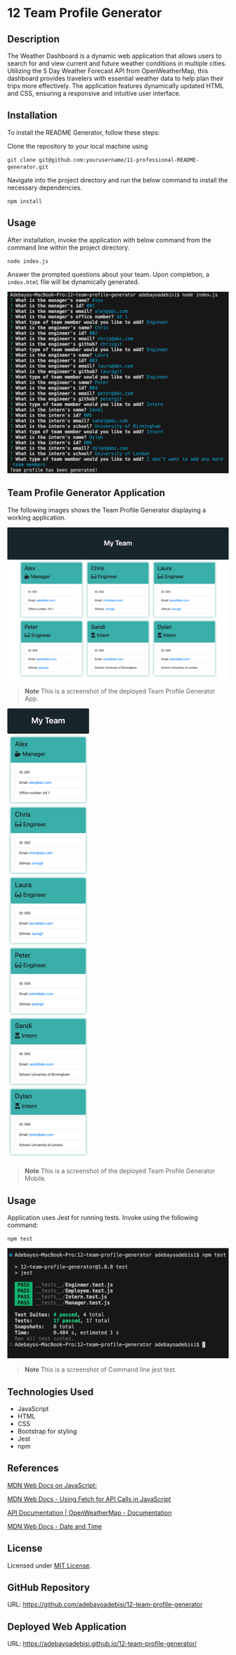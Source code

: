 # 12 Team Profile Generator

## Description

The Weather Dashboard is a dynamic web application that allows users to search for and view current and future weather conditions in multiple cities. Utilizing the 5 Day Weather Forecast API from OpenWeatherMap, this dashboard provides travelers with essential weather data to help plan their trips more effectively. The application features dynamically updated HTML and CSS, ensuring a responsive and intuitive user interface.

## Installation

To install the README Generator, follow these steps:

Clone the repository to your local machine using 
```
git clone git@github.com:yourusername/11-professional-README-generator.git
```
Navigate into the project directory and run the below command to install the necessary dependencies.
```
npm install
```

## Usage

After installation, invoke the application with below command from the command line within the project directory. 
```
node index.js
```
Answer the prompted questions about your team. Upon completion, a `index.html` file will be dynamically generated.

![Team Profile Generator: Prompt](./images/Team-Profile-Generator-CL.png)

## Team Profile Generator Application
The following images shows the Team Profile Generator displaying a working application.

![Team Profile Generator: Screenshot](./images/Team-Profile-Generator-SS.html.png)

> **Note** This is a screenshot of the deployed Team Profile Generator App.

![Team Profile Generator: Screenshot Mobile](./images/Team-Profile-Generator-mobileSS.png)

> **Note** This is a screenshot of the deployed Team Profile Generator Mobile.

## Usage

Application uses Jest for running tests. Invoke using the following command: 
```
npm test
```
![Team Profile Generator: Test](./images/Team-Profile-Generator-test.png)

> **Note** This is a screenshot of Command line jest test.

## Technologies Used

- JavaScript
- HTML
- CSS
- Bootstrap for styling
- Jest
- npm

## References
[MDN Web Docs on JavaScript:](https://developer.mozilla.org/en-US/docs/Web/JavaScript)

[MDN Web Docs - Using Fetch for API Calls in JavaScript](https://developer.mozilla.org/en-US/docs/Web/API/Fetch_API/Using_Fetch)

[API Documentation | OpenWeatherMap - Documentation](https://openweathermap.org/api)

[MDN Web Docs - Date and Time](https://developer.mozilla.org/en-US/docs/Web/JavaScript/Reference/Global_Objects/Date)

## License
Licensed under [MIT License](LICENSE.md).

## GitHub Repository
URL: https://github.com/adebayoadebisi/12-team-profile-generator

## Deployed Web Application
URL: https://adebayoadebisi.github.io/12-team-profile-generator/